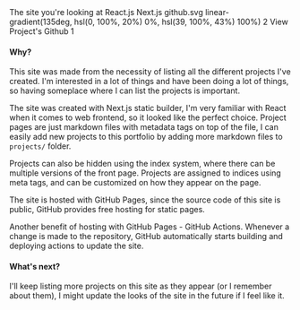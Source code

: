 <title>Portfolio</title>
<desc>The site you're looking at</desc>
<skill>React.js</skill>
<skill>Next.js</skill>
<icon>github.svg</icon>
<background>linear-gradient(135deg, hsl(0, 100%, 20%) 0%, hsl(39, 100%, 43%) 100%)</background>
<order>2</order>
<side href="https://github.com/TheJebForge/portfolio">View Project's Github</side>
<order index="reso">1</order>

#### Why?

This site was made from the necessity of listing all the different projects I've created.
I'm interested in a lot of things and have been doing a lot of things, so having someplace where I
can list the projects is important.

The site was created with Next.js static builder, I'm very familiar with React when it comes to
web frontend, so it looked like the perfect choice. Project pages are just markdown files with metadata
tags on top of the file, I can easily add new projects to this portfolio by adding more markdown files to 
`projects/` folder.

Projects can also be hidden using the index system, where there can be multiple versions of the front page.
Projects are assigned to indices using meta tags, and can be customized on how they appear on the page.

The site is hosted with GitHub Pages, since the source code of this site is public, GitHub provides
free hosting for static pages.

Another benefit of hosting with GitHub Pages - GitHub Actions. Whenever a change is made to the repository,
GitHub automatically starts building and deploying actions to update the site.

#### What's next?

I'll keep listing more projects on this site as they appear (or I remember about them), I might
update the looks of the site in the future if I feel like it.
